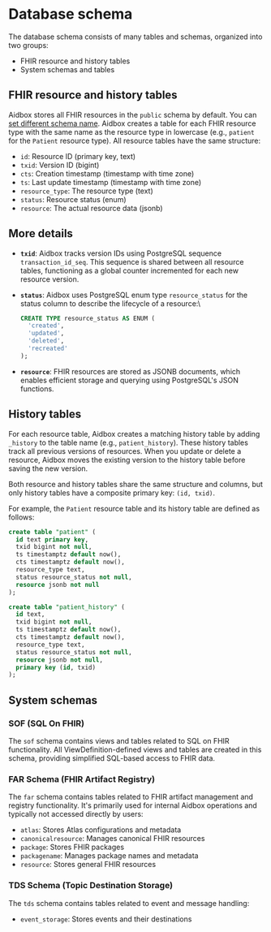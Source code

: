 # Database schema

The database schema consists of many tables and schemas, organized into two groups:

* FHIR resource and history tables
* System schemas and tables

## FHIR resource and history tables

Aidbox stores all FHIR resources in the `public` schema by default. 
You can [set different schema name](../reference/all-settings.md#db.extension-schema). 
Aidbox creates a table for each FHIR resource type with the same name as the resource type in lowercase (e.g., `patient` for the `Patient` resource type). 
All resource tables have the same structure:

* `id`: Resource ID (primary key, text)
* `txid`:  Version ID (bigint)
* `cts`: Creation timestamp (timestamp with time zone)
* `ts`: Last update timestamp (timestamp with time zone)
* `resource_type`: The resource type (text)
* `status`: Resource status (enum)
* `resource`: The actual resource data (jsonb)

## More details

* **`txid`**: Aidbox tracks version IDs using PostgreSQL sequence `transaction_id_seq`. This sequence is shared between all resource tables, functioning as a global counter incremented for each new resource version.
*   **`status`**: Aidbox uses PostgreSQL enum type `resource_status` for the status column to describe the lifecycle of a resource:\


    ```sql
    CREATE TYPE resource_status AS ENUM (
      'created', 
      'updated', 
      'deleted', 
      'recreated'
    );    
    ```
* **`resource`**: FHIR resources are stored as JSONB documents, which enables efficient storage and querying using PostgreSQL's JSON functions.

## History tables

For each resource table, Aidbox creates a matching history table by adding `_history` to the table name (e.g., `patient_history`). These history tables track all previous versions of resources. When you update or delete a resource, Aidbox moves the existing version to the history table before saving the new version.

Both resource and history tables share the same structure and columns, but only history tables have a composite primary key: `(id, txid)`.

For example, the `Patient` resource table and its history table are defined as follows:

```sql
create table "patient" (
  id text primary key,
  txid bigint not null,
  ts timestamptz default now(),
  cts timestamptz default now(),     
  resource_type text,                
  status resource_status not null,  
  resource jsonb not null            
);

create table "patient_history" (
  id text,               
  txid bigint not null,              
  ts timestamptz default now(),      
  cts timestamptz default now(),     
  resource_type text,                
  status resource_status not null,  
  resource jsonb not null,
  primary key (id, txid)
);
```

## System schemas

### SOF (SQL On FHIR)

The `sof` schema contains views and tables related to SQL on FHIR functionality. All ViewDefinition-defined views and tables are created in this schema, providing simplified SQL-based access to FHIR data.&#x20;

### FAR Schema (FHIR Artifact Registry)

The `far` schema contains tables related to FHIR artifact management and registry functionality. It's primarily used for internal Aidbox operations and typically not accessed directly by users:

* `atlas`: Stores Atlas configurations and metadata
* `canonicalresource`: Manages canonical FHIR resources
* `package`: Stores FHIR packages
* `packagename`: Manages package names and metadata
* `resource`: Stores general FHIR resources

### TDS Schema (Topic Destination Storage)

The `tds` schema contains tables related to event and message handling:

* `event_storage`: Stores events and their destinations
